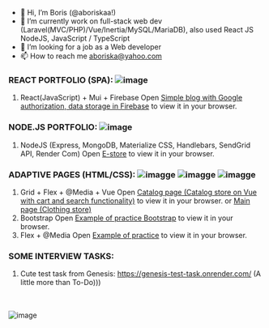 - 👋 Hi, I’m Boris (@aboriskaa!)
- 🌱 I’m currently work on full-stack web dev (Laravel(MVC/PHP)/Vue/Inertia/MySQL/MariaDB), also used React JS NodeJS, JavaScript / TypeScript 
- 💞️ I’m looking for a job as a Web developer
- 📫 How to reach me aboriska@yahoo.com



### REACT PORTFOLIO (SPA): ![image](https://img.shields.io/badge/React-20232A?style=for-the-badge&logo=react&logoColor=61DAFB) 
1. React(JavaScript) + Mui + Firebase 
Open [Simple blog with Google authorization, data storage in Firebase](https://blogapp-850b9.web.app/) to view it in your browser.


### NODE.JS PORTFOLIO: ![image](https://img.shields.io/badge/Node.js-339933?style=for-the-badge&logo=nodedotjs&logoColor=white) 
1. NodeJS (Express, MongoDB, Materialize CSS, Handlebars, SendGrid API, Render Com)
Open [E-store](https://nodejs-shop.onrender.com/) to view it in your browser.


### ADAPTIVE PAGES (HTML/CSS): ![imagge](https://img.shields.io/badge/HTML5-E34F26?style=for-the-badge&logo=html5&logoColor=white) ![imagge](https://img.shields.io/badge/CSS3-1572B6?style=for-the-badge&logo=css3&logoColor=white) ![imagge](https://img.shields.io/badge/Vue.js-35495E?style=for-the-badge&logo=vuedotjs&logoColor=4FC08D)
1. Grid + Flex + @Media + Vue
Open [Catalog page (Catalog store on Vue with cart and search functionality)](https://shop-vue-nodejs.herokuapp.com/) to view it in your browser.
or  [Main page (Clothing store)](https://aboriskaa.github.io/gb_professional_html_css_coding/)
2. Bootstrap 
Open [Example of practice Bootstrap](https://aboriskaa.github.io/coursera_html_css_js/module3-solution/) to view it in your browser.
3. Flex + @Media
Open [Example of practice](https://aboriskaa.github.io/gb_html_css_base/) to view it in your browser.

### SOME INTERVIEW TASKS:
1.  Cute test task from Genesis: https://genesis-test-task.onrender.com/ (A little more than To-Do)))

<!---
<div id="header" align="center">
  <img src="https://www.zeluslugi.ru/upload/news/news20190426-2.gif" width="270px"/>
</div>

aboriskaa/aboriskaa is a ✨ special ✨ repository because its `README.md` (this file) appears on your GitHub profile.
You can click the Preview link to take a look at your changes.
--->
<br><br>
![image](https://www.codewars.com/users/aboriskaa/badges/large)
              
